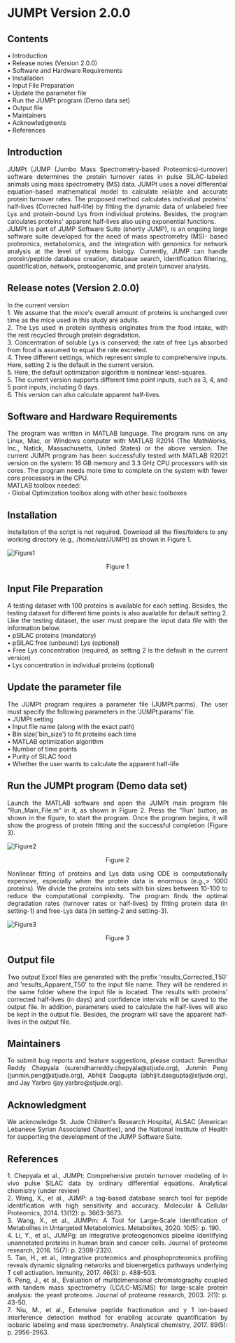 # JUMPt Version 2.0.0
## Contents <br>
<div align="justify"> 
•	Introduction <br>
•	Release notes (Version 2.0.0) <br>
•	Software and Hardware Requirements <br>
•	Installation <br>
•	Input File Preparation <br>
•	Update the parameter file <br>
•	Run the JUMPt program (Demo data set) <br> 
•	Output file <br> 
•	Maintainers <br>
•	Acknowledgments <br>
•	References <br>
</div>

## Introduction <br>
<div align="justify"> 
JUMPt (JUMP (Jumbo Mass Spectrometry-based Proteomics)-turnover) software determines the protein turnover rates in pulse SILAC-labeled animals using mass spectrometry (MS) data. JUMPt uses a novel differential equation-based mathematical model to calculate reliable and accurate protein turnover rates. The proposed method calculates individual proteins' half-lives (Corrected half-life) by fitting the dynamic data of unlabeled free Lys and protein-bound Lys from individual proteins. Besides, the program calculates proteins' apparent half-lives also using exponential functions. <br>
JUMPt is part of JUMP Software Suite (shortly JUMP), is an ongoing large software suite developed for the need of mass spectrometry (MS)- based proteomics, metabolomics, and the integration with genomics for network analysis at the level of systems biology. Currently, JUMP can handle protein/peptide database creation, database search, identification filtering, quantification, network, proteogenomic, and protein turnover analysis.
</div>

## Release notes (Version 2.0.0) <br>
<div align="justify"> 
In the current version <br>
1. We assume that the mice's overall amount of proteins is unchanged over time as the mice used in this study are adults. <br>
2. The Lys used in protein synthesis originates from the food intake, with the rest recycled through protein degradation. <br>
3. Concentration of soluble Lys is conserved; the rate of free Lys absorbed from food is assumed to equal the rate excreted. <br>
4. Three different settings, which represent simple to comprehensive inputs. Here, setting 2 is the default in the current version. <br>
5. Here, the default optimization algorithm is nonlinear least-squares. <br>
5. The current version supports different time point inputs, such as 3, 4, and 5 point inputs, including 0 days. <br>
6. This version can also calculate apparent half-lives. <br>
</div>

## Software and Hardware Requirements <br>
<div align="justify"> 
The program was written in MATLAB language. The program runs on any Linux, Mac, or Windows computer with MATLAB R2014 (The MathWorks, Inc., Natick, Massachusetts, United States) or the above version. The current JUMPt program has been successfully tested with MATLAB R2021 version on the system: 16 GB memory and 3.3 GHz CPU processors with six cores. The program needs more time to complete on the system with fewer core processors in the CPU. <br>
MATLAB toolbox needed: <br>
- Global Optimization toolbox along with other basic toolboxes
</div>

## Installation <br>
<div align="justify"> 
Installation of the script is not required. Download all the files/folders to any working directory (e.g., /home/usr/JUMPt) as shown in Figure 1. 
</div>


![Figure1](https://github.com/abhijitju06/JUMPt/assets/34911992/d5ff202e-c1a7-4d23-bb80-151f26b1028b)
<p align="center">
Figure 1
</p>

## Input File Preparation <br>
<div align="justify"> 
A testing dataset with 100 proteins is available for each setting. Besides, the testing dataset for different time points is also available for default setting 2. Like the testing dataset, the user must prepare the input data file with the information below. <br>
•	pSILAC proteins (mandatory) <br>
•	pSILAC free (unbound) Lys (optional) <br>
•	Free Lys concentration (required, as setting 2 is the default in the current version) <br>
•	Lys concentration in individual proteins (optional)
</div>

## Update the parameter file <br>
<div align="justify"> 
The JUMPt program requires a parameter file (JUMPt.parms). The user must specify the following parameters in the 'JUMPt.params' file. <br>
•	JUMPt setting <br>
•	Input file name (along with the exact path) <br>
•	Bin size('bin_size') to fit proteins each time <br>
•	MATLAB optimization algorithm <br>
•	Number of time points <br>
•	Purity of SILAC food <br>
•	Whether the user wants to calculate the apparent half-life <br>
</div>

## Run the JUMPt program (Demo data set) <br>
<div align="justify"> 
Launch the MATLAB software and open the JUMPt main program file "Run_Main_File.m" in it, as shown in Figure 2. Press the "Run' button, as shown in the figure, to start the program. Once the program begins, it will show the progress of protein fitting and the successful completion (Figure 3).
</div>

![Figure2](https://github.com/abhijitju06/JUMPt/assets/34911992/8a4aeaf1-d008-4a23-a0e6-6ef08033c1ca)
<p align="center">
Figure 2
</p>

<div align="justify"> 
Nonlinear fitting of proteins and Lys data using ODE is computationally expensive, especially when the protein data is enormous (e.g.,> 1000 proteins). We divide the proteins into sets with bin sizes between 10-100 to reduce the computational complexity. The program finds the optimal degradation rates (turnover rates or half-lives) by fitting protein data (in setting-1) and free-Lys data (in setting-2 and setting-3).
</div>

![Figure3](https://github.com/abhijitju06/JUMPt/assets/34911992/d2bf25a5-32e6-43e0-a8fd-8117dd000fa0)
<p align="center">
Figure 3
</p>

## Output file <br>
<div align="justify"> 
Two output Excel files are generated with the prefix 'results_Corrected_T50' and 'results_Apparent_T50' to the input file name. They will be rendered in the same folder where the input file is located. The results with proteins' corrected half-lives (in days) and confidence intervals will be saved to the output file. In addition, parameters used to calculate the half-lives will also be kept in the output file. Besides, the program will save the apparent half-lives in the output file.
</div>

## Maintainers <br>
<div align="justify"> 
To submit bug reports and feature suggestions, please contact:
Surendhar Reddy Chepyala (surendharreddy.chepyala@stjude.org), Junmin Peng (junmin.peng@stjude.org), Abhijit Dasgupta (abhijit.dasgupta@stjude.org), and Jay Yarbro (jay.yarbro@stjude.org). 
</div>

## Acknowledgment <br>
<div align="justify"> 
We acknowledge St. Jude Children's Research Hospital, ALSAC (American Lebanese Syrian Associated Charities), and the National Institute of Health for supporting the development of the JUMP Software Suite.
</div>

## References <br>
<div align="justify"> 
1. Chepyala et al., JUMPt: Comprehensive protein turnover modeling of in vivo pulse SILAC data by ordinary differential equations. Analytical chemistry (under review) <br>
2. Wang, X., et al., JUMP: a tag-based database search tool for peptide identification with high sensitivity and accuracy. Molecular & Cellular Proteomics, 2014. 13(12): p. 3663-3673. <br>
3. Wang, X., et al., JUMPm: A Tool for Large-Scale Identification of Metabolites in Untargeted Metabolomics. Metabolites, 2020. 10(5): p. 190. <br>
4. Li, Y., et al., JUMPg: an integrative proteogenomics pipeline identifying unannotated proteins in human brain and cancer cells. Journal of proteome research, 2016. 15(7): p. 2309-2320. <br>
5. Tan, H., et al., Integrative proteomics and phosphoproteomics profiling reveals dynamic signaling networks and bioenergetics pathways underlying T cell activation. Immunity, 2017. 46(3): p. 488-503. <br>
6. Peng, J., et al., Evaluation of multidimensional chromatography coupled with tandem mass spectrometry (LC/LC-MS/MS) for large-scale protein analysis: the yeast proteome. Journal of proteome research, 2003. 2(1): p. 43-50. <br>
7. Niu, M., et al., Extensive peptide fractionation and y 1 ion-based interference detection method for enabling accurate quantification by isobaric labeling and mass spectrometry. Analytical chemistry, 2017. 89(5): p. 2956-2963.
</div>

